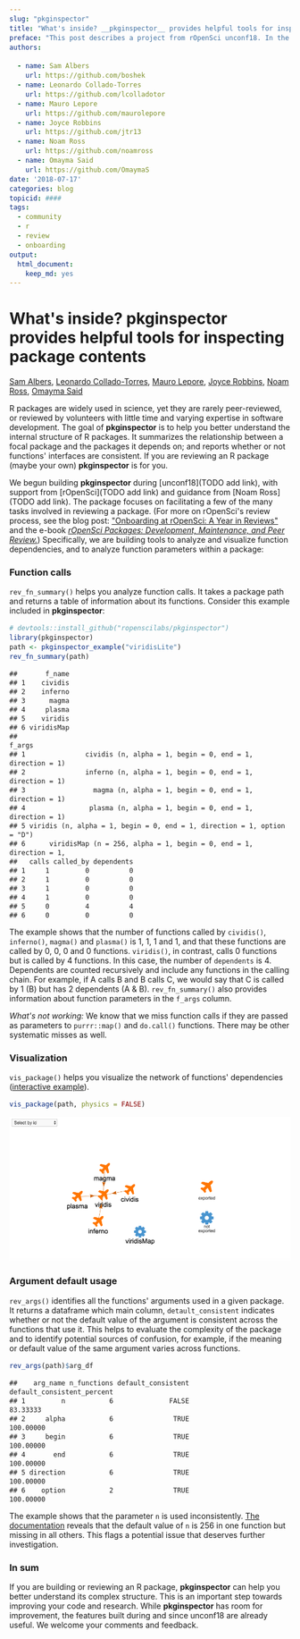 ```yaml
---
slug: "pkginspector"
title: "What's inside? __pkginspector__ provides helpful tools for inspecting package contents"
preface: "This post describes a project from rOpenSci unconf18. In the spirit of exploration and experimentation at our unconferences, projects are not necessarily finished products or in scope for rOpenSci packages."
authors:
    
  - name: Sam Albers
    url: https://github.com/boshek
  - name: Leonardo Collado-Torres
    url: https://github.com/lcolladotor
  - name: Mauro Lepore
    url: https://github.com/maurolepore
  - name: Joyce Robbins
    url: https://github.com/jtr13
  - name: Noam Ross
    url: https://github.com/noamross
  - name: Omayma Said
    url: https://github.com/OmaymaS   
date: '2018-07-17'
categories: blog
topicid: ####
tags:
  - community
  - r
  - review
  - onboarding
output: 
  html_document: 
    keep_md: yes
---
```






# What's inside? __pkginspector__ provides helpful tools for inspecting package contents

[Sam Albers](https://github.com/boshek), [Leonardo Collado-Torres](https://github.com/lcolladotor), [Mauro Lepore](https://github.com/maurolepore), [Joyce Robbins](https://github.com/jtr13), [Noam Ross](https://github.com/noamross), [Omayma Said](https://github.com/OmaymaS)

<!--- Above is only for GitHub version, will be removed --->

R packages are widely used in science, yet they are rarely peer-reviewed, or reviewed by volunteers with little time and varying expertise in software development. The goal of __pkginspector__ is to help you better understand the internal structure of R packages. It summarizes the relationship between a focal package and the packages it depends on; and reports whether or not functions' interfaces are consistent. If you are reviewing an R package (maybe your own) __pkginspector__ is for you.

We begun building __pkginspector__ during [unconf18](TODO add link), with support from [rOpenSci](TODO add link) and guidance from [Noam Ross](TODO add link). The package focuses on facilitating a few of the many tasks involved in reviewing a package. (For more on rOpenSci's review process, see the blog post: ["Onboarding at rOpenSci: A Year in Reviews"](https://ropensci.org/blog/2016/03/28/software-review/) and the e-book [*rOpenSci Packages: Development, Maintenance, and Peer Review.*](https://ropensci.github.io/dev_guide/)) Specifically, we are building tools to analyze and visualize function dependencies, and to analyze function parameters within a package:

### Function calls

`rev_fn_summary()` helps you analyze function calls. It takes a package path and returns a table of information about its functions. Consider this example included in __pkginspector__:


```r
# devtools::install_github("ropenscilabs/pkginspector")
library(pkginspector)
path <- pkginspector_example("viridisLite")
rev_fn_summary(path)
```

```
##       f_name
## 1    cividis
## 2    inferno
## 3      magma
## 4     plasma
## 5    viridis
## 6 viridisMap
##                                                                     f_args
## 1               cividis (n, alpha = 1, begin = 0, end = 1, direction = 1) 
## 2               inferno (n, alpha = 1, begin = 0, end = 1, direction = 1) 
## 3                 magma (n, alpha = 1, begin = 0, end = 1, direction = 1) 
## 4                plasma (n, alpha = 1, begin = 0, end = 1, direction = 1) 
## 5 viridis (n, alpha = 1, begin = 0, end = 1, direction = 1, option = "D") 
## 6      viridisMap (n = 256, alpha = 1, begin = 0, end = 1, direction = 1, 
##   calls called_by dependents
## 1     1         0          0
## 2     1         0          0
## 3     1         0          0
## 4     1         0          0
## 5     0         4          4
## 6     0         0          0
```



The example shows that the number of functions called by `cividis()`, `inferno()`, `magma()` and `plasma()` is 1, 1, 1 and 1, and that these functions are called by 0, 0, 0 and 0 functions. `viridis()`, in contrast, calls 0 functions but is called by 4 functions. In this case, the number of `dependents` is 4. Dependents are counted recursively and include any functions in the calling chain. For example, if A calls B and B calls C, we would say that C is called by 1 (B) but has 2 dependents (A & B). `rev_fn_summary()` also provides information about function parameters in the `f_args` column.

*What's not working:* We know that we miss function calls if they are passed as parameters to `purrr::map()` and `do.call()` functions. There may be other systematic misses as well.

### Visualization

`vis_package()` helps you visualize the network of functions' dependencies ([interactive example](http://rpubs.com/jtr13/vis_package)).


```r
vis_package(path, physics = FALSE)
```

<!--- this link will be changed for the final draft per instructions --->
![](../../themes/ropensci/static/img/blog-images/2018-07-17-pkginspector/viridisLite.png)

### Argument default usage

`rev_args()` identifies all the functions' arguments used in a given package. It returns a dataframe which main column, `detault_consistent` indicates whether or not the default value of the argument is consistent across the functions that use it. This helps to evaluate the complexity of the package and to identify potential sources of confusion, for example, if the meaning or default value of the same argument varies across functions.


```r
rev_args(path)$arg_df
```

```
##    arg_name n_functions default_consistent default_consistent_percent
## 1         n           6              FALSE                   83.33333
## 2     alpha           6               TRUE                  100.00000
## 3     begin           6               TRUE                  100.00000
## 4       end           6               TRUE                  100.00000
## 5 direction           6               TRUE                  100.00000
## 6    option           2               TRUE                  100.00000
```

The example shows that the parameter `n` is used inconsistently. [The documentation](https://github.com/sjmgarnier/viridisLite/blob/master/R/viridis.R) reveals that the default value of `n` is 256 in one function but missing in all others. This flags a potential issue that deserves further investigation.

### In sum

If you are building or reviewing an R package, __pkginspector__ can help you better understand its complex structure. This is an important step towards improving your code and research. While __pkginspector__ has room for improvement, the features built during and since unconf18 are already useful. We welcome your comments and feedback.
